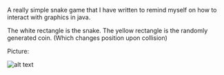 A really simple snake game that I have written to remind myself on how to interact with graphics in java.

The white rectangle  is the snake.
The yellow rectangle is the randomly generated coin. (Which changes position upon collision)

Picture:

![alt text](https://i.imgur.com/mwBuseO.png)
